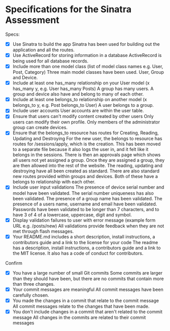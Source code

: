 # Specifications for the Sinatra Assessment

Specs:
- [x] Use Sinatra to build the app
Sinatra has been used for building out the application and all the routes.
- [x] Use ActiveRecord for storing information in a database
ActiveRecord is being used for all database records.
- [x] Include more than one model class (list of model class names e.g. User, Post, Category)
Three main model classes have been used. User, Group and Device.
- [x] Include at least one has_many relationship on your User model (x has_many y, e.g. User has_many Posts)
A group has many users. A group and device also have and belong to many of each other.
- [x] Include at least one belongs_to relationship on another model (x belongs_to y, e.g. Post belongs_to User)
A user belongs to a group.
- [x] Include user accounts
User accounts are within the user table.
- [x] Ensure that users can't modify content created by other users
Only users can modify their own profile. Only members of the administrator group can create devices.
- [x] Ensure that the belongs_to resource has routes for Creating, Reading, Updating and Destroying
For the new user, the belongs to resource has routes for /sessions/apply, which is the creation. This
has been moved to a separate file because it also logs the user in, and it felt like it belongs in the
sessions. There is then an approvals page which shows all users not yet assigned a group. Once they
are assigned a group, they are then allowed into the rest of the website.
The reading, updating and destroying have all been created as standard.
There are also standard new routes provided within groups and devices. Both of these have a belongs
to relationship with each other.
- [x] Include user input validations
The presence of device serial number and model have been validated. The serial number uniqueness has
also been validated.
The presence of a group name has been validated.
The presence of a users name, username and email have been validated. Passwords have been validated to
be longer than 7 characters, and to have 3 of 4 of a lowercase, uppercase, digit and symbol.
- [x] Display validation failures to user with error message (example form URL e.g. /posts/new)
All validations provide feedback when they are not met through flash messages.
- [x] Your README.md includes a short description, install instructions, a contributors guide and a link to the license for your code
The readme has a description, install instructions, a contributors guide and a link to the MIT license.
It also has a code of conduct for contributors.

Confirm
- [x] You have a large number of small Git commits
Some commits are larger than they should have been, but there are no commits that contain more
than three changes.
- [x] Your commit messages are meaningful
All commit messages have been carefully chosen.
- [x] You made the changes in a commit that relate to the commit message
All commit messages relate to the changes that have been made.
- [x] You don't include changes in a commit that aren't related to the commit message
All changes in the commits are related to their commit messages
